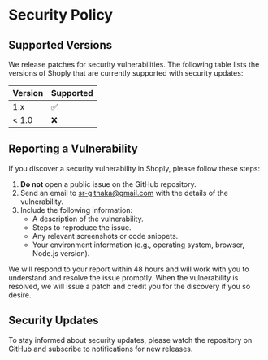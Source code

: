 # Security Policy

## Supported Versions

We release patches for security vulnerabilities. The following table lists the versions of Shoply that are currently supported with security updates:

| Version | Supported          |
| ------- | ------------------ |
| 1.x     | :white_check_mark: |
| < 1.0   | :x:                |

## Reporting a Vulnerability

If you discover a security vulnerability in Shoply, please follow these steps:

1. **Do not** open a public issue on the GitHub repository.
2. Send an email to [sr-githaka@gmail.com](mailto:sr-githaka@gmail.com) with the details of the vulnerability.
3. Include the following information:
    - A description of the vulnerability.
    - Steps to reproduce the issue.
    - Any relevant screenshots or code snippets.
    - Your environment information (e.g., operating system, browser, Node.js version).

We will respond to your report within 48 hours and will work with you to understand and resolve the issue promptly. When the vulnerability is resolved, we will issue a patch and credit you for the discovery if you so desire.

## Security Updates

To stay informed about security updates, please watch the repository on GitHub and subscribe to notifications for new releases.
